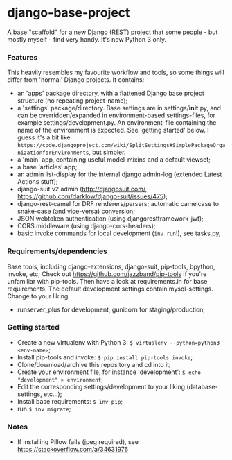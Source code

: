 # django-base-project

A base "scaffold" for a new Django (REST) project that some people - but mostly myself - find very handy. 
It's now Python 3 only.

### Features
This heavily resembles my favourite workflow and tools, so some things will differ from 'normal' Django projects.
It contains:
- an 'apps' package directory, with a flattened Django base project structure (no repeating project-name);
- a 'settings' package/directory. Base settings are in settings/__init__.py, and can be overridden/expanded in environment-based settings-files, for example settings/development.py. An environment-file containing the name of the environment is expected. See 'getting started' below. I guess it's a bit like `https://code.djangoproject.com/wiki/SplitSettings#SimplePackageOrganizationforEnvironments`, but simpler.
- a 'main' app, containing useful model-mixins and a default viewset;
- a base 'articles' app;
- an admin list-display for the internal django admin-log (extended Latest Actions stuff);
- django-suit v2 admin  (http://djangosuit.com/, https://github.com/darklow/django-suit/issues/475);
- django-rest-camel for DRF renderers/parsers; automatic camelcase to snake-case (and vice-versa) conversion;
- JSON webtoken authentication (using djangorestframework-jwt);
- CORS middleware (using django-cors-headers);
- basic invoke commands for local development (`inv run`!), see tasks.py,


### Requirements/dependencies
Base tools, including django-extensions, django-suit, pip-tools, bpython, invoke, etc;
Check out https://github.com/jazzband/pip-tools if you're unfamiliar with pip-tools. Then have a look at requirements.in for base requirements. 
The default development settings contain mysql-settings. Change to your liking.

- runserver_plus for development, gunicorn for staging/production;


### Getting started
- Create a new virtualenv with Python 3: `$ virtualenv --python=python3 <env-name>`;
- Install pip-tools and invoke: `$ pip install pip-tools invoke`;
- Clone/download/archive this repository and cd into it;
- Create your environment file, for instance 'development': `$ echo "development" > environment`;
- Edit the corresponding settings/development to your liking (database-settings, etc...);
- Install base requirements: `$ inv pip`;
- run `$ inv migrate`;


### Notes
- If installing Pillow fails (jpeg required), see https://stackoverflow.com/a/34631976
